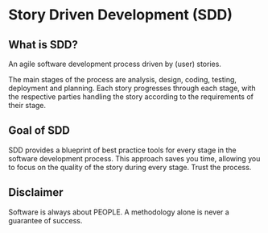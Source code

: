 # Story Driven Development (SDD)


## What is SDD?
An agile software development process driven by (user) stories.

The main stages of the process are analysis, design, coding, testing, deployment and planning.
Each story progresses through each stage, with the respective parties handling the story according to the requirements of their stage.


## Goal of SDD
SDD provides a blueprint of best practice tools for every stage in the software development process.
This approach saves you time, allowing you to focus on the quality of the story during every stage. 
Trust the process.


## Disclaimer
Software is always about PEOPLE.
A methodology alone is never a guarantee of success.








